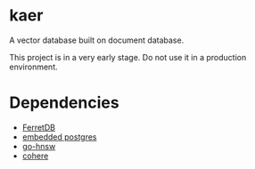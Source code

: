 # kaer
A vector database built on document database.

This project is in a very early stage. Do not use it in a production environment.

# Dependencies
* [FerretDB](https://github.com/FerretDB/FerretDB)
* [embedded postgres](https://github.com/fergusstrange/embedded-postgres)
* [go-hnsw](https://github.com/Bithack/go-hnsw)
* [cohere](https://cohere.io/)
